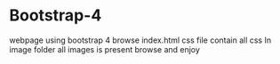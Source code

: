 # Bootstrap-4
webpage using bootstrap 4 
browse index.html 
css file contain all css
In image folder all images is present
browse and enjoy 
